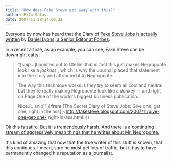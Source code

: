 ```yaml
---
title: "How does Fake Steve get away with this?"
author: Pito Salas
date: 2007-11-28T14:00:22
---
```




Everyone by now has heard that the Diary of [Fake Steve Jobs is actually
written](<http://tech.monstersandcritics.com/news/article_1339469.php>) by
[Daniel Lyons, a Senior Editor at
Forbes](<http://www.nytimes.com/2007/08/06/technology/06steve.html>).

In a recent article, as an example, you can see, Fake Steve can be downright
catty:

> "[snip…]I pointed out to Otellini that in fact this just makes Negroponte
> look like a _jackass_ , which is why the Journal placed that statement into
> the story and attributed it to Negroponte.
>
> The way this technique works is they try to seem all cool and neutral but
> they're really making Negroponte look like a _donkey_ -- and right on Page
> One of the world's biggest business publication.
>
> Nice.[…snip]" ( **from** [The Secret Diary of Steve Jobs: Give one, get one,
> right in the ass](<http://fakesteve.blogspot.com/2007/11/give-one-get-one-
> right-in-ass.html>))

Ok this is satire. But it is tremendously harsh. And there is a [continuing
stream of aggressively mean things that he writes about Mr.
Negroponte.](<http://fakesteve.blogspot.com/search?q=negroponte>)

It's kind of amazing that now that the true writer of this stuff is known,
that this continues. I mean, sure he must get lots of traffic, but it has to
have permanently changed his reputation as a journalist.


